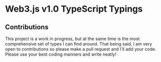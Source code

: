 # Web3.js v1.0 TypeScript Typings


## Contributions
This project is a work in progress, but at the same time is the most comprehensive set of types I can find around. That being said, I am very open to contributions so please make a pull request and I'll add your code. Please use your best coding manners and write neatly!
